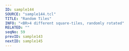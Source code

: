 ```yaml
---
ID: sample144
SOURCE: "sample144.tcl"
TITLE: "Random Tiles"
INFO: "<BR>4 different square-tiles, randomly rotated"
RELATED: ""
seqNo: 59
prevID: sample143
nextID: sample145
---
```

